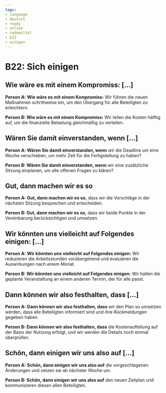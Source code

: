 ```yaml
---
tags:
- language
- deutsch
- ready
- online
- redemittel
- b22
- einigen
---
```


# B22: Sich einigen

## Wie wäre es mit einem Kompromiss: [...]

__Person A:__ __Wie wäre es mit einem Kompromiss:__ Wir führen die neuen Maßnahmen schrittweise ein, um den Übergang für alle Beteiligten zu erleichtern.

__Person B:__ __Wie wäre es mit einem Kompromiss:__ Wir teilen die Kosten hälftig auf, um die finanzielle Belastung gleichmäßig zu verteilen.

## Wären Sie damit einverstanden, wenn [...]

__Person A:__ __Wären Sie damit einverstanden, wenn__ wir die Deadline um eine Woche verschieben, um mehr Zeit für die Fertigstellung zu haben?

__Person B:__ __Wären Sie damit einverstanden, wenn__ wir eine zusätzliche Sitzung einplanen, um alle offenen Fragen zu klären?

## Gut, dann machen wir es so

__Person A:__ __Gut, dann machen wir es so,__ dass wir die Vorschläge in der nächsten Sitzung besprechen und entscheiden.

__Person B:__ __Gut, dann machen wir es so,__ dass wir beide Punkte in der Vereinbarung berücksichtigen und umsetzen.

## Wir könnten uns vielleicht auf Folgendes einigen: [...]

__Person A:__ __Wir könnten uns vielleicht auf Folgendes einigen:__ Wir reduzieren die Arbeitsstunden vorübergehend und evaluieren die Auswirkungen nach einem Monat.

__Person B:__ __Wir könnten uns vielleicht auf Folgendes einigen:__ Wir halten die geplante Veranstaltung an einem anderen Termin, der für alle passt.

## Dann können wir also festhalten, dass [...]

__Person A:__ __Dann können wir also festhalten, dass__ wir den Plan so umsetzen werden, dass alle Beteiligten informiert sind und ihre Rückmeldungen gegeben haben.

__Person B:__ __Dann können wir also festhalten, dass__ die Kostenaufteilung auf der Basis der Nutzung erfolgt, und wir werden die Details noch einmal überprüfen.

## Schön, dann einigen wir uns also auf [...]

__Person A:__ __Schön, dann einigen wir uns also auf__ die vorgeschlagenen Änderungen und setzen sie ab nächster Woche um.

__Person B:__ __Schön, dann einigen wir uns also auf__ den neuen Zeitplan und kommunizieren diesen allen Beteiligten.
